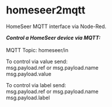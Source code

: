 # homeseer2mqtt
HomeSeer MQTT interface via Node-Red.

<B><I>Control a HomeSeer device via MQTT:</I></B>
<BR>
<BR>
MQTT Topic: homeseer/in

To control via value send:
<BR>
msg.payload.ref or msg.payload.name
<BR>
msg.payload.value
  
To control via label send:
<BR>
msg.payload.ref or msg.payload.name
<BR>
msg.payload.label
